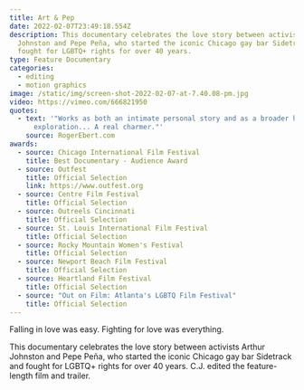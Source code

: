 ```yaml
---
title: Art & Pep
date: 2022-02-07T23:49:18.554Z
description: This documentary celebrates the love story between activists Arthur
  Johnston and Pepe Peña, who started the iconic Chicago gay bar Sidetrack and
  fought for LGBTQ+ rights for over 40 years.
type: Feature Documentary
categories:
  - editing
  - motion graphics
image: /static/img/screen-shot-2022-02-07-at-7.40.08-pm.jpg
video: https://vimeo.com/666821950
quotes:
  - text: '"Works as both an intimate personal story and as a broader historical
      exploration... A real charmer."'
    source: RogerEbert.com
awards:
  - source: Chicago International Film Festival
    title: Best Documentary - Audience Award
  - source: Outfest
    title: Official Selection
    link: https://www.outfest.org
  - source: Centre Film Festival
    title: Official Selection
  - source: Outreels Cincinnati
    title: Official Selection
  - source: St. Louis International Film Festival
    title: Official Selection
  - source: Rocky Mountain Women's Festival
    title: Official Selection
  - source: Newport Beach Film Festival
    title: Official Selection
  - source: Heartland Film Festival
    title: Official Selection
  - source: "Out on Film: Atlanta's LGBTQ Film Festival"
    title: Official Selection
---
```

Falling in love was easy. Fighting for love was everything. 

This documentary celebrates the love story between activists Arthur Johnston and Pepe Peña, who started the iconic Chicago gay bar Sidetrack and fought for LGBTQ+ rights for over 40 years. C.J. edited the feature-length film and trailer.
